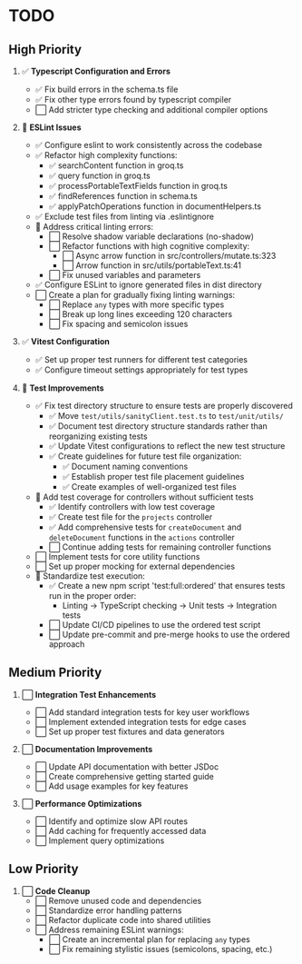 # TODO

## High Priority
1. ✅ **Typescript Configuration and Errors**
   - ✅ Fix build errors in the schema.ts file
   - ✅ Fix other type errors found by typescript compiler
   - ⬜ Add stricter type checking and additional compiler options

2. 🔄 **ESLint Issues**
   - ✅ Configure eslint to work consistently across the codebase
   - ✅ Refactor high complexity functions:
     - ✅ searchContent function in groq.ts
     - ✅ query function in groq.ts 
     - ✅ processPortableTextFields function in groq.ts
     - ✅ findReferences function in schema.ts
     - ✅ applyPatchOperations function in documentHelpers.ts
   - ✅ Exclude test files from linting via .eslintignore
   - 🔄 Address critical linting errors:
     - ⬜ Resolve shadow variable declarations (no-shadow)
     - ⬜ Refactor functions with high cognitive complexity:
       - ⬜ Async arrow function in src/controllers/mutate.ts:323
       - ⬜ Arrow function in src/utils/portableText.ts:41
     - ⬜ Fix unused variables and parameters
   - ✅ Configure ESLint to ignore generated files in dist directory
   - ⬜ Create a plan for gradually fixing linting warnings:
     - ⬜ Replace `any` types with more specific types
     - ⬜ Break up long lines exceeding 120 characters
     - ⬜ Fix spacing and semicolon issues

3. ✅ **Vitest Configuration**
   - ✅ Set up proper test runners for different test categories
   - ✅ Configure timeout settings appropriately for test types

4. 🔄 **Test Improvements**
   - ✅ Fix test directory structure to ensure tests are properly discovered
     - ✅ Move `test/utils/sanityClient.test.ts` to `test/unit/utils/`
     - ✅ Document test directory structure standards rather than reorganizing existing tests
     - ✅ Update Vitest configurations to reflect the new test structure
     - ✅ Create guidelines for future test file organization:
       - ✅ Document naming conventions
       - ✅ Establish proper test file placement guidelines
       - ✅ Create examples of well-organized test files
   - 🔄 Add test coverage for controllers without sufficient tests
     - ✅ Identify controllers with low test coverage
     - ✅ Create test file for the `projects` controller
     - ✅ Add comprehensive tests for `createDocument` and `deleteDocument` functions in the `actions` controller
     - ⬜ Continue adding tests for remaining controller functions
   - ⬜ Implement tests for core utility functions
   - ⬜ Set up proper mocking for external dependencies
   - 🔄 Standardize test execution:
     - ✅ Create a new npm script 'test:full:ordered' that ensures tests run in the proper order:
       - Linting → TypeScript checking → Unit tests → Integration tests
     - ⬜ Update CI/CD pipelines to use the ordered test script
     - ⬜ Update pre-commit and pre-merge hooks to use the ordered approach

## Medium Priority
1. ⬜ **Integration Test Enhancements**
   - ⬜ Add standard integration tests for key user workflows
   - ⬜ Implement extended integration tests for edge cases
   - ⬜ Set up proper test fixtures and data generators

2. ⬜ **Documentation Improvements**
   - ⬜ Update API documentation with better JSDoc
   - ⬜ Create comprehensive getting started guide
   - ⬜ Add usage examples for key features

3. ⬜ **Performance Optimizations**
   - ⬜ Identify and optimize slow API routes
   - ⬜ Add caching for frequently accessed data
   - ⬜ Implement query optimizations

## Low Priority
1. ⬜ **Code Cleanup**
   - ⬜ Remove unused code and dependencies
   - ⬜ Standardize error handling patterns
   - ⬜ Refactor duplicate code into shared utilities
   - ⬜ Address remaining ESLint warnings:
     - ⬜ Create an incremental plan for replacing `any` types
     - ⬜ Fix remaining stylistic issues (semicolons, spacing, etc.)

